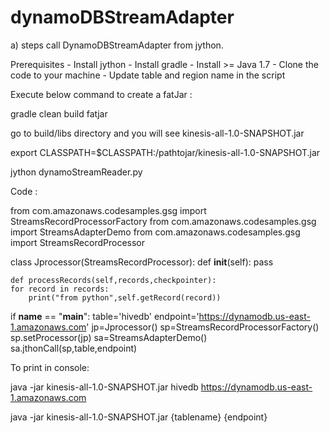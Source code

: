 # dynamoDBStreamAdapter

 a) steps call DynamoDBStreamAdapter from jython.
 
 Prerequisites 
     - Install jython 
     - Install gradle 
     - Install >= Java 1.7 
     - Clone the code to your machine
     - Update table and region name in the script
     
Execute below command to create a fatJar :

gradle clean build fatjar

go to build/libs directory and you will see kinesis-all-1.0-SNAPSHOT.jar

export CLASSPATH=$CLASSPATH:/pathtojar/kinesis-all-1.0-SNAPSHOT.jar

jython dynamoStreamReader.py     
     
Code :

from com.amazonaws.codesamples.gsg import StreamsRecordProcessorFactory
from com.amazonaws.codesamples.gsg import StreamsAdapterDemo
from com.amazonaws.codesamples.gsg import StreamsRecordProcessor

class Jprocessor(StreamsRecordProcessor):
    def __init__(self):
        pass

    def processRecords(self,records,checkpointer):
 	for record in records:
		print("from python",self.getRecord(record))

if __name__ == "__main__": 
	table='hivedb'
	endpoint='https://dynamodb.us-east-1.amazonaws.com'
        jp=Jprocessor()
	sp=StreamsRecordProcessorFactory()
	sp.setProcessor(jp)
	sa=StreamsAdapterDemo()
	sa.jthonCall(sp,table,endpoint)
	

To print in console:

java -jar kinesis-all-1.0-SNAPSHOT.jar hivedb https://dynamodb.us-east-1.amazonaws.com

java -jar kinesis-all-1.0-SNAPSHOT.jar {tablename} {endpoint}










